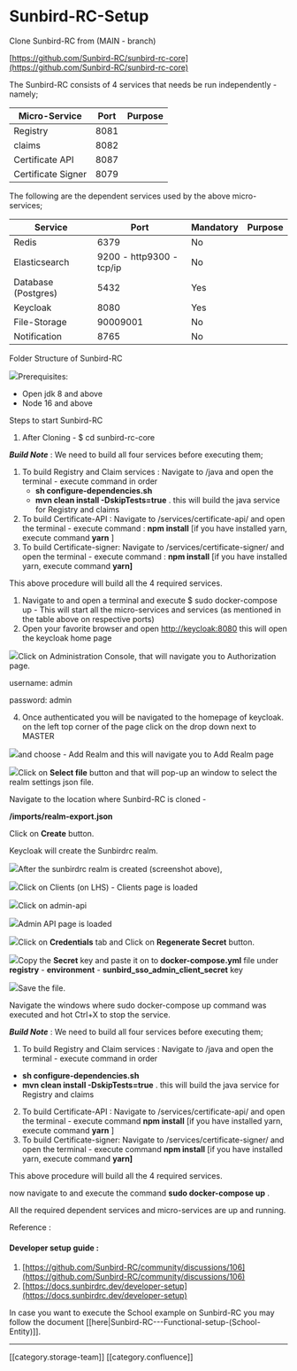 # Sunbird-RC-Setup

Clone Sunbird-RC from (MAIN - branch)

[https://github.com/Sunbird-RC/sunbird-rc-core](https://github.com/Sunbird-RC/sunbird-rc-core)

The Sunbird-RC consists of 4 services that needs be run independently - namely;

| **Micro-Service**  | **Port** | **Purpose** |
| ------------------ | -------- | ----------- |
| Registry           | 8081     |             |
| claims             | 8082     |             |
| Certificate API    | 8087     |             |
| Certificate Signer | 8079     |             |

The following are the dependent services used by the above micro-services;

| **Service**         | **Port**                 | **Mandatory** | **Purpose** |
| ------------------- | ------------------------ | ------------- | ----------- |
| Redis               | 6379                     | No            |             |
| Elasticsearch       | 9200 - http9300 - tcp/ip | No            |             |
| Database (Postgres) | 5432                     | Yes           |             |
| Keycloak            | 8080                     | Yes           |             |
| File-Storage        | 90009001                 | No            |             |
| Notification        | 8765                     | No            |             |

Folder Structure of Sunbird-RC

![](../../../../.gitbook/assets/image-20220308-064843.png)Prerequisites:

* Open jdk 8 and above
* Node 16 and above

Steps to start Sunbird-RC

1. After Cloning - $ cd sunbird-rc-core

_**Build Note**_ : We need to build all four services before executing them;

1. To build Registry and Claim services : Navigate to /java and open the terminal - execute command in order
   * **sh configure-dependencies.sh**
   * **mvn clean install -DskipTests=true** . this will build the java service for Registry and claims
2. To build Certificate-API : Navigate to /services/certificate-api/ and open the terminal - execute command : **npm install** \[if you have installed yarn, execute command **yarn** ]
3. To build Certificate-signer: Navigate to /services/certificate-signer/ and open the terminal - execute command : **npm install** \[if you have installed yarn, execute command **yarn]**

This above procedure will build all the 4 required services.

1. Navigate to and open a terminal and execute $ sudo docker-compose up - This will start all the micro-services and services (as mentioned in the table above on respective ports)
2. Open your favorite browser and open [http://keycloak:8080](http://keycloak:8080) this will open the keycloak home page

![](../../../../.gitbook/assets/image-20220308-065510.png)Click on Administration Console, that will navigate you to Authorization page.

username: admin

password: admin

4. Once authenticated you will be navigated to the homepage of keycloak. on the left top corner of the page click on the drop down next to MASTER

![](../../../../.gitbook/assets/image-20220308-065900.png)and choose - Add Realm and this will navigate you to Add Realm page

![](../../../../.gitbook/assets/image-20220308-070149.png)Click on **Select file** button and that will pop-up an window to select the realm settings json file.

Navigate to the location where Sunbird-RC is cloned -

**/imports/realm-export.json**

Click on **Create** button.

Keycloak will create the Sunbirdrc realm.

![](../../../../.gitbook/assets/image-20220308-072512.png)After the sunbirdrc realm is created (screenshot above),

![](../../../../.gitbook/assets/image-20220308-072847.png)Click on Clients (on LHS) - Clients page is loaded

![](../../../../.gitbook/assets/image-20220308-072945.png)Click on admin-api

![](../../../../.gitbook/assets/image-20220308-073206.png)Admin API page is loaded

![](../../../../.gitbook/assets/image-20220308-073305.png)Click on **Credentials** tab and Click on **Regenerate Secret** button.

![](../../../../.gitbook/assets/image-20220308-073348.png)Copy the **Secret** key and paste it on to **docker-compose.yml** file under **registry** - **environment** - **sunbird\_sso\_admin\_client\_secret** key

![](../../../../.gitbook/assets/image-20220308-073804.png)Save the file.

Navigate the windows where sudo docker-compose up command was executed and hot Ctrl+X to stop the service.

_**Build Note**_ : We need to build all four services before executing them;

1. To build Registry and Claim services : Navigate to /java and open the terminal - execute command in order

* **sh configure-dependencies.sh**
* **mvn clean install -DskipTests=true** . this will build the java service for Registry and claims

2. To build Certificate-API : Navigate to /services/certificate-api/ and open the terminal - execute command **npm install** \[if you have installed yarn, execute command **yarn** ]
3. To build Certificate-signer: Navigate to /services/certificate-signer/ and open the terminal - execute command **npm install** \[if you have installed yarn, execute command **yarn]**

This above procedure will build all the 4 required services.

now navigate to and execute the command **sudo docker-compose up** .

All the required dependent services and micro-services are up and running.

Reference :

#### Developer setup guide :

1. [https://github.com/Sunbird-RC/community/discussions/106](https://github.com/Sunbird-RC/community/discussions/106)
2. [https://docs.sunbirdrc.dev/developer-setup](https://docs.sunbirdrc.dev/developer-setup)

In case you want to execute the School example on Sunbird-RC you may follow the document \[\[here|Sunbird-RC---Functional-setup-(School-Entity)]].

***

\[\[category.storage-team]] \[\[category.confluence]]
